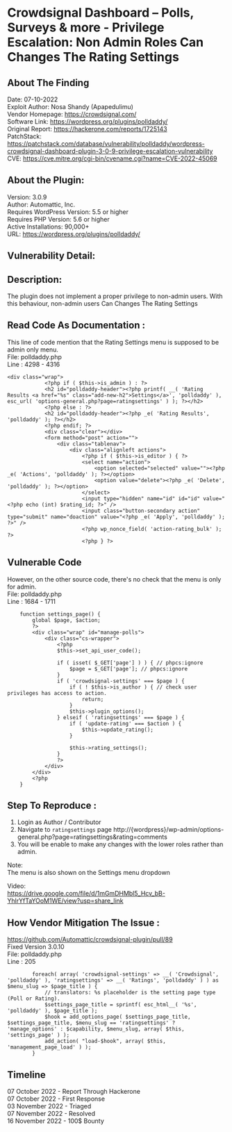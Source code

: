 # Crowdsignal Dashboard – Polls, Surveys & more - Privilege Escalation: Non Admin Roles Can Changes The Rating Settings

## About The Finding
Date: 07-10-2022  
Exploit Author: Nosa Shandy (Apapedulimu)  
Vendor Homepage: https://crowdsignal.com/  
Software Link: https://wordpress.org/plugins/polldaddy/  
Original Report: https://hackerone.com/reports/1725143  
PatchStack: https://patchstack.com/database/vulnerability/polldaddy/wordpress-crowdsignal-dashboard-plugin-3-0-9-privilege-escalation-vulnerability  
CVE: https://cve.mitre.org/cgi-bin/cvename.cgi?name=CVE-2022-45069   

## About the Plugin:
Version: 3.0.9  
Author: Automattic, Inc.  
Requires WordPress Version: 5.5 or higher  
Requires PHP Version: 5.6 or higher  
Active Installations: 90,000+  
URL: https://wordpress.org/plugins/polldaddy/  

## Vulnerability Detail: 
## Description: 
The plugin does not implement a proper privilege to non-admin users. With this behaviour, non-admin users Can Changes The Rating Settings

## Read Code As Documentation : 

This line of code mention that the Rating Settings menu is supposed to be admin only menu.  
File: polldaddy.php  
Line : 4298 - 4316  

```
<div class="wrap">
			<?php if ( $this->is_admin ) : ?>
			<h2 id="polldaddy-header"><?php printf( __( 'Rating Results <a href="%s" class="add-new-h2">Settings</a>', 'polldaddy' ), esc_url( 'options-general.php?page=ratingsettings' ) ); ?></h2>
			<?php else : ?>
			<h2 id="polldaddy-header"><?php _e( 'Rating Results', 'polldaddy' ); ?></h2>
			<?php endif; ?>
			<div class="clear"></div>
			<form method="post" action="">
				<div class="tablenav">
					<div class="alignleft actions">
						<?php if ( $this->is_editor ) { ?>
						<select name="action">
							<option selected="selected" value=""><?php _e( 'Actions', 'polldaddy' ); ?></option>
							<option value="delete"><?php _e( 'Delete', 'polldaddy' ); ?></option>
						</select>
						<input type="hidden" name="id" id="id" value="<?php echo (int) $rating_id; ?>" />
						<input class="button-secondary action" type="submit" name="doaction" value="<?php _e( 'Apply', 'polldaddy' ); ?>" />
						<?php wp_nonce_field( 'action-rating_bulk' ); ?>
						<?php } ?>
```

## Vulnerable Code 
However, on the other source code, there's no check that the menu is only for admin.  
File: polldaddy.php  
Line : 1684 - 1711  

```
	function settings_page() {
		global $page, $action;
		?>
		<div class="wrap" id="manage-polls">
			<div class="cs-wrapper">
				<?php
				$this->set_api_user_code();

				if ( isset( $_GET['page'] ) ) { // phpcs:ignore
					$page = $_GET['page']; // phpcs:ignore
				}
				if ( 'crowdsignal-settings' === $page ) {
					if ( ! $this->is_author ) { // check user privileges has access to action.
						return;
					}
					$this->plugin_options();
				} elseif ( 'ratingsettings' === $page ) {
					if ( 'update-rating' === $action ) {
						$this->update_rating();
					}

					$this->rating_settings();
				}
				?>
			</div>
		</div>
		<?php
	}
```

## Step To Reproduce :
1. Login as Author / Contributor
2. Navigate to `ratingsettings` page http://{wordpress}/wp-admin/options-general.php?page=ratingsettings&rating=comments
3. You will be enable to make any changes with the lower roles rather than admin.

Note:  
The menu is also shown on the Settings menu dropdown

Video:  
https://drive.google.com/file/d/1mGmDHMbl5_Hcv_bB-YhlrYfTaYOoM1WE/view?usp=share_link

## How Vendor Mitigation The Issue :

https://github.com/Automattic/crowdsignal-plugin/pull/89  
Fixed Version 3.0.10  
File: polldaddy.php  
Line : 205  

```
		foreach( array( 'crowdsignal-settings' => __( 'Crowdsignal', 'polldaddy' ), 'ratingsettings' => __( 'Ratings', 'polldaddy' ) ) as $menu_slug => $page_title ) {
			// translators: %s placeholder is the setting page type (Poll or Rating).
			$settings_page_title = sprintf( esc_html__( '%s', 'polldaddy' ), $page_title );
			$hook = add_options_page( $settings_page_title, $settings_page_title, $menu_slug == 'ratingsettings' ? 'manage_options' : $capability, $menu_slug, array( $this, 'settings_page' ) );
			add_action( "load-$hook", array( $this, 'management_page_load' ) );
		}
```

## Timeline
07 October 2022 - Report Through Hackerone  
07 October 2022 - First Response  
03 November 2022 - Triaged  
07 November 2022 - Resolved  
16 November 2022 - 100$ Bounty  